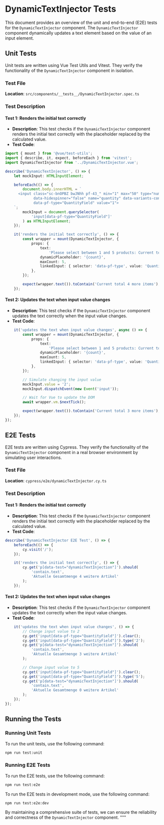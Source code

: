 # DynamicTextInjector Tests

This document provides an overview of the unit and end-to-end (E2E) tests for the `DynamicTextInjector` component. The `DynamicTextInjector` component dynamically updates a text element based on the value of an input element.

## Unit Tests

Unit tests are written using Vue Test Utils and Vitest. They verify the functionality of the `DynamicTextInjector` component in isolation.

### Test File

**Location**: `src/components/__tests__/DynamicTextInjector.spec.ts`

### Test Description

#### Test 1: Renders the initial text correctly

- **Description**: This test checks if the `DynamicTextInjector` component renders the initial text correctly with the placeholder replaced by the calculated value.
- **Test Code**:

```typescript
import { mount } from '@vue/test-utils';
import { describe, it, expect, beforeEach } from 'vitest';
import DynamicTextInjector from '../DynamicTextInjector.vue';

describe('DynamicTextInjector', () => {
    let mockInput: HTMLInputElement;

    beforeEach(() => {
        document.body.innerHTML = `
      <input class="sc-bnOPBZ bwJNhh pf-43_" min="1" max="50" type="number" 
             data-hidespinner="false" name="quantity" data-variants-continue="" 
             data-pf-type="QuantityField" value="1">
    `;
        mockInput = document.querySelector(
            'input[data-pf-type="QuantityField"]'
        ) as HTMLInputElement;
    });

    it('renders the initial text correctly', () => {
        const wrapper = mount(DynamicTextInjector, {
            props: {
                text:
                    'Please select between 1 and 5 products: Current total {count} more items',
                dynamicPlaceholder: '{count}',
                maxCount: 5,
                linkedInput: { selector: 'data-pf-type', value: 'QuantityField' },
            },
        });

        expect(wrapper.text()).toContain('Current total 4 more items');
    });
```

#### Test 2: Updates the text when input value changes

- **Description**: This test checks if the `DynamicTextInjector` component updates the text correctly when the input value changes.
- **Test Code**:

```typescript
    it('updates the text when input value changes', async () => {
        const wrapper = mount(DynamicTextInjector, {
            props: {
                text:
                    'Please select between 1 and 5 products: Current total {count} more items',
                dynamicPlaceholder: '{count}',
                maxCount: 5,
                linkedInput: { selector: 'data-pf-type', value: 'QuantityField' },
            },
        });

        // Simulate changing the input value
        mockInput.value = '2';
        mockInput.dispatchEvent(new Event('input'));

        // Wait for Vue to update the DOM
        await wrapper.vm.$nextTick();

        expect(wrapper.text()).toContain('Current total 3 more items');
    });
});
```

## E2E Tests

E2E tests are written using Cypress. They verify the functionality of the `DynamicTextInjector` component in a real browser environment by simulating user interactions.

### Test File

**Location**: `cypress/e2e/dynamicTextInjector.cy.ts`

### Test Description

#### Test 1: Renders the initial text correctly

- **Description**: This test checks if the `DynamicTextInjector` component renders the initial text correctly with the placeholder replaced by the calculated value.
- **Test Code**:

```typescript
describe('DynamicTextInjector E2E Test', () => {
    beforeEach(() => {
        cy.visit('/');
    });

    it('renders the initial text correctly', () => {
        cy.get('p[data-test="dynamicTextInjection"]').should(
            'contain.text',
            'Aktuelle Gesamtmenge 4 weitere Artikel'
        );
    });
```

#### Test 2: Updates the text when input value changes

- **Description**: This test checks if the `DynamicTextInjector` component updates the text correctly when the input value changes.
- **Test Code**:

```typescript
    it('updates the text when input value changes', () => {
        // Change input value to 2
        cy.get('input[data-pf-type="QuantityField"]').clear();
        cy.get('input[data-pf-type="QuantityField"]').type('2');
        cy.get('p[data-test="dynamicTextInjection"]').should(
            'contain.text',
            'Aktuelle Gesamtmenge 3 weitere Artikel'
        );

        // Change input value to 5
        cy.get('input[data-pf-type="QuantityField"]').clear();
        cy.get('input[data-pf-type="QuantityField"]').type('5');
        cy.get('p[data-test="dynamicTextInjection"]').should(
            'contain.text',
            'Aktuelle Gesamtmenge 0 weitere Artikel'
        );
    });
});
```

## Running the Tests

### Running Unit Tests

To run the unit tests, use the following command:

```bash
npm run test:unit
```

### Running E2E Tests

To run the E2E tests, use the following command:

```bash
npm run test:e2e
```

To run the E2E tests in development mode, use the following command:

```bash
npm run test:e2e:dev
```

By maintaining a comprehensive suite of tests, we can ensure the reliability and correctness of the `DynamicTextInjector` component.
"""
